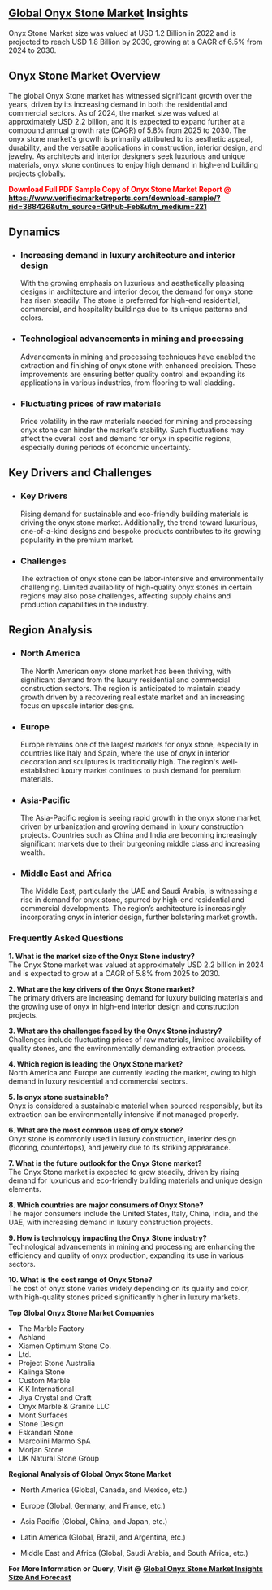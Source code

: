 <h2><a href="https://www.verifiedmarketreports.com/download-sample/?rid=388426&amp;utm_source=Github&amp;utm_medium=221" target="_blank">Global Onyx Stone Market</a> Insights</h2><p>Onyx Stone Market size was valued at USD 1.2 Billion in 2022 and is projected to reach USD 1.8 Billion by 2030, growing at a CAGR of 6.5% from 2024 to 2030.</p><p> <h2>Onyx Stone Market Overview</h2> <p>The global Onyx Stone market has witnessed significant growth over the years, driven by its increasing demand in both the residential and commercial sectors. As of 2024, the market size was valued at approximately USD 2.2 billion, and it is expected to expand further at a compound annual growth rate (CAGR) of 5.8% from 2025 to 2030. The onyx stone market's growth is primarily attributed to its aesthetic appeal, durability, and the versatile applications in construction, interior design, and jewelry. As architects and interior designers seek luxurious and unique materials, onyx stone continues to enjoy high demand in high-end building projects globally.</p> <p><b><p><span class=""><span style="color: #ff0000;"><strong>Download Full PDF Sample Copy of Onyx Stone Market Report</strong> @ </span><a href="https://www.verifiedmarketreports.com/download-sample/?rid=388426&amp;utm_source=Github-Feb&amp;utm_medium=221" target="_blank">https://www.verifiedmarketreports.com/download-sample/?rid=388426&amp;utm_source=Github-Feb&amp;utm_medium=221</a></span></p></b></p> <h2>Dynamics</h2> <ul> <li><h3>Increasing demand in luxury architecture and interior design</h3> <p>With the growing emphasis on luxurious and aesthetically pleasing designs in architecture and interior decor, the demand for onyx stone has risen steadily. The stone is preferred for high-end residential, commercial, and hospitality buildings due to its unique patterns and colors.</p> </li> <li><h3>Technological advancements in mining and processing</h3> <p>Advancements in mining and processing techniques have enabled the extraction and finishing of onyx stone with enhanced precision. These improvements are ensuring better quality control and expanding its applications in various industries, from flooring to wall cladding.</p> </li> <li><h3>Fluctuating prices of raw materials</h3> <p>Price volatility in the raw materials needed for mining and processing onyx stone can hinder the market’s stability. Such fluctuations may affect the overall cost and demand for onyx in specific regions, especially during periods of economic uncertainty.</p> </li> </ul> <h2>Key Drivers and Challenges</h2> <ul> <li><h3>Key Drivers</h3> <p>Rising demand for sustainable and eco-friendly building materials is driving the onyx stone market. Additionally, the trend toward luxurious, one-of-a-kind designs and bespoke products contributes to its growing popularity in the premium market.</p> </li> <li><h3>Challenges</h3> <p>The extraction of onyx stone can be labor-intensive and environmentally challenging. Limited availability of high-quality onyx stones in certain regions may also pose challenges, affecting supply chains and production capabilities in the industry.</p> </li> </ul> <h2>Region Analysis</h2> <ul> <li><h3>North America</h3> <p>The North American onyx stone market has been thriving, with significant demand from the luxury residential and commercial construction sectors. The region is anticipated to maintain steady growth driven by a recovering real estate market and an increasing focus on upscale interior designs.</p> </li> <li><h3>Europe</h3> <p>Europe remains one of the largest markets for onyx stone, especially in countries like Italy and Spain, where the use of onyx in interior decoration and sculptures is traditionally high. The region's well-established luxury market continues to push demand for premium materials.</p> </li> <li><h3>Asia-Pacific</h3> <p>The Asia-Pacific region is seeing rapid growth in the onyx stone market, driven by urbanization and growing demand in luxury construction projects. Countries such as China and India are becoming increasingly significant markets due to their burgeoning middle class and increasing wealth.</p> </li> <li><h3>Middle East and Africa</h3> <p>The Middle East, particularly the UAE and Saudi Arabia, is witnessing a rise in demand for onyx stone, spurred by high-end residential and commercial developments. The region’s architecture is increasingly incorporating onyx in interior design, further bolstering market growth.</p> </li> </ul> <h3>Frequently Asked Questions</h3> <p><b>1. What is the market size of the Onyx Stone industry?</b><br>The Onyx Stone market was valued at approximately USD 2.2 billion in 2024 and is expected to grow at a CAGR of 5.8% from 2025 to 2030.</p> <p><b>2. What are the key drivers of the Onyx Stone market?</b><br>The primary drivers are increasing demand for luxury building materials and the growing use of onyx in high-end interior design and construction projects.</p> <p><b>3. What are the challenges faced by the Onyx Stone industry?</b><br>Challenges include fluctuating prices of raw materials, limited availability of quality stones, and the environmentally demanding extraction process.</p> <p><b>4. Which region is leading the Onyx Stone market?</b><br>North America and Europe are currently leading the market, owing to high demand in luxury residential and commercial sectors.</p> <p><b>5. Is onyx stone sustainable?</b><br>Onyx is considered a sustainable material when sourced responsibly, but its extraction can be environmentally intensive if not managed properly.</p> <p><b>6. What are the most common uses of onyx stone?</b><br>Onyx stone is commonly used in luxury construction, interior design (flooring, countertops), and jewelry due to its striking appearance.</p> <p><b>7. What is the future outlook for the Onyx Stone market?</b><br>The Onyx Stone market is expected to grow steadily, driven by rising demand for luxurious and eco-friendly building materials and unique design elements.</p> <p><b>8. Which countries are major consumers of Onyx Stone?</b><br>The major consumers include the United States, Italy, China, India, and the UAE, with increasing demand in luxury construction projects.</p> <p><b>9. How is technology impacting the Onyx Stone industry?</b><br>Technological advancements in mining and processing are enhancing the efficiency and quality of onyx production, expanding its use in various sectors.</p> <p><b>10. What is the cost range of Onyx Stone?</b><br>The cost of onyx stone varies widely depending on its quality and color, with high-quality stones priced significantly higher in luxury markets.</p> </p><p><strong>Top Global Onyx Stone Market Companies</strong></p><div data-test-id=""><p><li>The Marble Factory</li><li> Ashland</li><li> Xiamen Optimum Stone Co.</li><li> Ltd.</li><li> Project Stone Australia</li><li> Kalinga Stone</li><li> Custom Marble</li><li> K K International</li><li> Jiya Crystal and Craft</li><li> Onyx Marble & Granite LLC</li><li> Mont Surfaces</li><li> Stone Design</li><li> Eskandari Stone</li><li> Marcolini Marmo SpA</li><li> Morjan Stone</li><li> UK Natural Stone Group</li></p><div><strong>Regional Analysis of&nbsp;Global Onyx Stone Market</strong></div><ul><li dir="ltr"><p dir="ltr">North America&nbsp;(Global, Canada, and Mexico, etc.)</p></li><li dir="ltr"><p dir="ltr">Europe (Global, Germany, and France, etc.)</p></li><li dir="ltr"><p dir="ltr">Asia Pacific&nbsp;(Global, China, and Japan, etc.)</p></li><li dir="ltr"><p dir="ltr">Latin America&nbsp;(Global, Brazil, and Argentina, etc.)</p></li><li dir="ltr">Middle East and Africa&nbsp;(Global, Saudi Arabia, and South Africa, etc.)</li></ul><p><strong>For More Information or Query, Visit @&nbsp;</strong><strong><a href="https://www.verifiedmarketreports.com/product/onyx-stone-market/?utm_source=Github&amp;utm_medium=221" target="_blank">Global Onyx Stone Market Insights Size And Forecast</a></strong></p></div>
